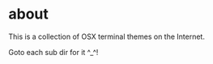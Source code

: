about
=====

This is a collection of OSX terminal themes on the Internet.

Goto each sub dir for it ^_^!
